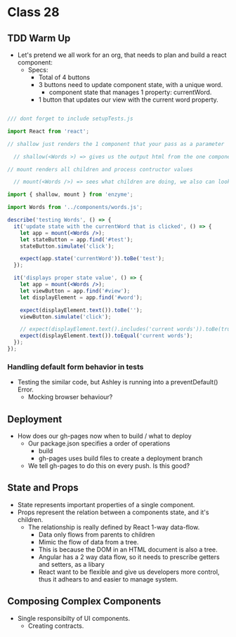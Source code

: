 # Class 28

## TDD Warm Up

- Let's pretend we all work for an org, that needs to plan and build a react component:
  - Specs:
    - Total of 4 buttons
    - 3 buttons need to update component state, with a unique word.
      - component state that manages 1 property: currentWord.
    - 1 button that updates our view with the current word property.


```jsx

/// dont forget to include setupTests.js

import React from 'react';

// shallow just renders the 1 component that your pass as a parameter

  // shallow(<Words >) => gives us the output html from the one component

// mount renders all children and process contructor values

  // mount(<Words />) => sees what children are doing, we also can look at .state() .props() two methods that return state and props properties.

import { shallow, mount } from 'enzyme';

import Words from '../components/words.js';

describe('testing Words', () => {
  it('update state with the currentWord that is clicked', () => {
    let app = mount(<Words />);
    let stateButton = app.find('#test');
    stateButton.simulate('click');

    expect(app.state('currentWord')).toBe('test');
  });

  it('displays proper state value', () => {
    let app = mount(<Words />);
    let viewButton = app.find('#view');
    let displayElement = app.find('#word');

    expect(displayElement.text()).toBe('');
    viewButton.simulate('click');

    // expect(displayElement.text().includes('current words')).toBe(true);
    expect(displayElement.text()).toEqual('current words');
  });
});

```

### Handling default form behavior in tests

- Testing the similar code, but Ashley is running into a preventDefault() Error.
  - Mocking browser behaviour?

## Deployment

- How does our gh-pages now when to build / what to deploy
  - Our package.json specifies a order of operations
    - build
    - gh-pages uses build files to create a deployment branch
  - We tell gh-pages to do this on every push.  Is this good?

## State and Props

- State represents important properties of a single component.
- Props represent the relation between a components state, and it's children.
  - The relationship is really defined by React 1-way data-flow.
    - Data only flows from parents to children
    - Mimic the flow of data from a tree.
    - This is because the DOM in an HTML document is also a tree.
    - Angular has a 2 way data flow, so it needs to prescribe getters and setters, as a libary
    - React want to be flexible and give us developers more control, thus it adhears to and easier to manage system.

## Composing Complex Components
- Single responsibilty of UI components.
  - Creating contracts.
